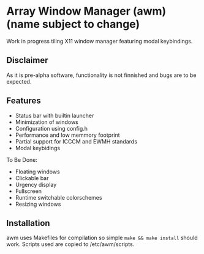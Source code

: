 # Array Window Manager (awm) (name subject to change)

Work in progress tiling X11 window manager featuring modal keybindings.

## Disclaimer
As it is pre-alpha software, functionality is not finnished and bugs are to be
expected.

## Features
- Status bar with builtin launcher
- Minimization of windows
- Configuration using config.h
- Performance and low memmory footprint
- Partial support for ICCCM and EWMH standards
- Modal keybidings

To Be Done:
- Floating windows
- Clickable bar
- Urgency display
- Fullscreen
- Runtime switchable colorschemes
- Resizing windows

## Installation
awm uses Makefiles for compilation so simple `make && make install` should work.
Scripts used are copied to /etc/awm/scripts.
